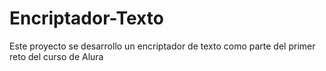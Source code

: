 # Encriptador-Texto
Este proyecto se desarrollo un encriptador de texto como parte del primer reto del curso de Alura
